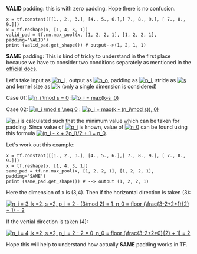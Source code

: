 **VALID** padding: this is with zero padding. Hope there is no confusion. 

    x = tf.constant([[1., 2., 3.], [4., 5., 6.],[ 7., 8., 9.], [ 7., 8., 9.]])
    x = tf.reshape(x, [1, 4, 3, 1])
    valid_pad = tf.nn.max_pool(x, [1, 2, 2, 1], [1, 2, 2, 1], padding='VALID')
    print (valid_pad.get_shape()) # output-->(1, 2, 1, 1)

**SAME**  padding: This is kind of tricky to understand in the first place because we have to consider two conditions separately as mentioned in the [official docs][1]. 

Let's take input as <a href="https://www.codecogs.com/eqnedit.php?latex=n_i" target="_blank"><img src="https://latex.codecogs.com/gif.latex?n_i" title="n_i" /></a> , output as <a href="https://www.codecogs.com/eqnedit.php?latex=n_o" target="_blank"><img src="https://latex.codecogs.com/gif.latex?n_o" title="n_o" /></a>, padding as <a href="https://www.codecogs.com/eqnedit.php?latex=p_i" target="_blank"><img src="https://latex.codecogs.com/gif.latex?p_i" title="p_i" /></a>,  stride as <a href="https://www.codecogs.com/eqnedit.php?latex=s" target="_blank"><img src="https://latex.codecogs.com/gif.latex?s" title="s" /></a> and kernel size as <a href="https://www.codecogs.com/eqnedit.php?latex=k" target="_blank"><img src="https://latex.codecogs.com/gif.latex?k" title="k" /></a> (only a single dimension is considered)

Case 01: <a href="https://www.codecogs.com/eqnedit.php?latex=n_i&space;\mod&space;s&space;=&space;0" target="_blank"><img src="https://latex.codecogs.com/gif.latex?n_i&space;\mod&space;s&space;=&space;0" title="n_i \mod s = 0" /></a> :<a href="https://www.codecogs.com/eqnedit.php?latex=p_i&space;=&space;max(k-s&space;,0)" target="_blank"><img src="https://latex.codecogs.com/gif.latex?p_i&space;=&space;max(k-s&space;,0)" title="p_i = max(k-s ,0)" /></a>

Case 02:  <a href="https://www.codecogs.com/eqnedit.php?latex=n_i&space;\mod&space;s&space;\neq&space;0" target="_blank"><img src="https://latex.codecogs.com/gif.latex?n_i&space;\mod&space;s&space;\neq&space;0" title="n_i \mod s \neq 0" /></a> : <a href="https://www.codecogs.com/eqnedit.php?latex=p_i&space;=&space;max(k&space;-&space;(n_i\mod&space;s)),&space;0)" target="_blank"><img src="https://latex.codecogs.com/gif.latex?p_i&space;=&space;max(k&space;-&space;(n_i\mod&space;s)),&space;0)" title="p_i = max(k - (n_i\mod s)), 0)" /></a>

<a href="https://www.codecogs.com/eqnedit.php?latex=p_i" target="_blank"><img src="https://latex.codecogs.com/gif.latex?p_i" title="p_i" /></a> is calculated such that the minimum value which can be taken for padding. Since value of <a href="https://www.codecogs.com/eqnedit.php?latex=p_i" target="_blank"><img src="https://latex.codecogs.com/gif.latex?p_i" title="p_i" /></a> is known, value of <a href="https://www.codecogs.com/eqnedit.php?latex=n_0" target="_blank"><img src="https://latex.codecogs.com/gif.latex?n_0" title="n_0" /></a> can be found using this formula <a href="https://www.codecogs.com/eqnedit.php?latex=(n_i&space;-&space;k&space;&plus;&space;2p_i)/2&space;&plus;&space;1&space;=&space;n_0" target="_blank"><img src="https://latex.codecogs.com/gif.latex?(n_i&space;-&space;k&space;&plus;&space;2p_i)/2&space;&plus;&space;1&space;=&space;n_0" title="(n_i - k + 2p_i)/2 + 1 = n_0" /></a>. 

Let's work out this example:

    x = tf.constant([[1., 2., 3.], [4., 5., 6.],[ 7., 8., 9.], [ 7., 8., 9.]])
    x = tf.reshape(x, [1, 4, 3, 1])
    same_pad = tf.nn.max_pool(x, [1, 2, 2, 1], [1, 2, 2, 1], padding='SAME')
    print (same_pad.get_shape()) # --> output (1, 2, 2, 1)


Here the dimension of x is (3,4). Then if the horizontal direction is taken (3):

 
<a href="https://www.codecogs.com/eqnedit.php?latex=n_i&space;=&space;3,&space;k&space;=2,&space;s&space;=2,&space;p_i&space;=&space;2&space;-&space;(3\mod&space;2)&space;=&space;1,&space;n_0&space;=&space;int&space;(\frac{3-2&plus;2*1}{2}&space;&plus;&space;1)&space;=&space;2" target="_blank"><img src="https://latex.codecogs.com/gif.latex?n_i&space;=&space;3,&space;k&space;=2,&space;s&space;=2,&space;p_i&space;=&space;2&space;-&space;(3\mod&space;2)&space;=&space;1,&space;n_0&space;=&space;int&space;(\frac{3-2&plus;2*1}{2}&space;&plus;&space;1)&space;=&space;2" title="n_i = 3, k =2, s =2, p_i = 2 - (3\mod 2) = 1, n_0 = floor (\frac{3-2+2*1}{2} + 1) = 2" /></a>

If the vertial direction is taken (4):

<a href="https://www.codecogs.com/eqnedit.php?latex=n_i&space;=&space;4,&space;k&space;=2,&space;s&space;=2,&space;p_i&space;=&space;2&space;-&space;2&space;=&space;0,&space;n_0&space;=&space;int&space;(\frac{3-2&plus;2*0}{2}&space;&plus;&space;1)&space;=&space;2" target="_blank"><img src="https://latex.codecogs.com/gif.latex?n_i&space;=&space;4,&space;k&space;=2,&space;s&space;=2,&space;p_i&space;=&space;2&space;-&space;2&space;=&space;0,&space;n_0&space;=&space;int&space;(\frac{3-2&plus;2*0}{2}&space;&plus;&space;1)&space;=&space;2" title="n_i = 4, k =2, s =2, p_i = 2 - 2 = 0, n_0 = floor (\frac{3-2+2*0}{2} + 1) = 2" /></a>


Hope this will help to understand how actually **SAME** padding works in TF. 


  [1]: https://www.tensorflow.org/api_guides/python/nn#Pooling